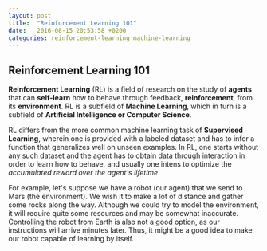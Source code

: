 ```yaml
---
layout: post
title:  "Reinforcement Learning 101"
date:   2016-08-15 20:53:58 +0200
categories: reinforcement-learning machine-learning
---
```



## Reinforcement Learning 101 ##

**Reinforcement Learning** (RL) is a field of research on the study of **agents** that can **self-learn** how to behave through feedback, **reinforcement**, from its **environment**. RL is a subfield of **Machine Learning**, which in turn is a subfield of **Artificial Intelligence or Computer Science**. 

RL differs from the more common machine learning task of **Supervised Learning**, wherein one is provided with a labeled dataset and has to infer a function that generalizes well on unseen examples. In RL, one starts without any such dataset and the agent has to obtain data through interaction in order to learn how to behave, and usually one intens to optimize the *accumulated reward over the agent's lifetime*.

For example, let's suppose we have a robot (our agent) that we send to Mars (the environment). We wish it to make a lot of distance and gather some rocks along the way. Although we could try to model the environment, it will require quite some resources and may be somewhat inaccurate. Controlling the robot from Earth is also not a good option, as our instructions will arrive minutes later. Thus, it might be a good idea to make our robot capable of learning by itself.












<!--
I, myself, find RL very interesting as it tackles two main challenges in machine learning:
1. If no model of the problem is available, we can learn t


Thus, RL addresses problems for which one does not have an accurate model as it may have been too costy or simply impossible to get.

For example, a robot on Mars






Throughout the years, various environments, or **problems**, have been considered and developed various algorithms that cultivate agents, or **solutions**.

-->